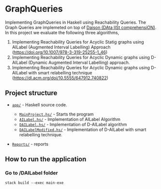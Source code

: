 # GraphQueries

Implementing GraphQueries in Haskell using Reachability Queries. The Graph Queries are implemeted on top of [Daison (DAta lISt comprehensiON)](https://github.com/krangelov/daison/). In this project we evaluate the following three algorithms,

1. Implementing Reachability Queries for Acyclic Statig graphs using AILabel (Augmented Interval Labelling) Approach  (https://doi.org/10.1007/978-3-319-25255-1_46)
2. Implementing Reachability Queries for Acyclic Dynamic graphs using D-AILabel (Dynamic Augmented Interval Labelling) approach.
3. Implementing Reachability Queries for Acyclic Dynamic graphs using D-AILabel with smart relabelling technique (https://dl.acm.org/doi/10.5555/647912.740822)

## Project structure
- [`app/`](DAILabel/app) - Haskell source code.
  - [`MainProject.hs/`](DAILabel/app/MainProject.hs) - Starts the program
  - [`AILabel.hs/`](DAILabel/app/AILabel.hs) - Implementation of AILabel Algorithm
  - [`DAILabel.hs/`](DAILabel/app/DAILabel.hs) - Implementation of D-AILabel algorithm
  - [`DAILabelModified.hs/`](DAILabel/app/DAILabelModified.hs) - Implementation of D-AILabel with smart relabelling technique.
  
- [`Reports/`](Reports) - reports

## How to run the application

### Go to /DAILabel folder
`stack build --exec main-exe`
  
  
